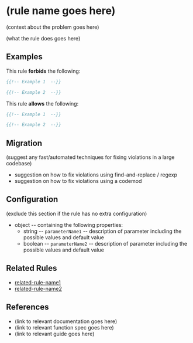 # (rule name goes here)

(context about the problem goes here)

(what the rule does goes here)

## Examples

This rule **forbids** the following:

```hbs
{{!-- Example 1  --}}
```

```hbs
{{!-- Example 2  --}}
```

This rule **allows** the following:

```hbs
{{!-- Example 1  --}}
```

```hbs
{{!-- Example 2  --}}
```

## Migration

(suggest any fast/automated techniques for fixing violations in a large codebase)

* suggestion on how to fix violations using find-and-replace / regexp
* suggestion on how to fix violations using a codemod

## Configuration

(exclude this section if the rule has no extra configuration)

* object -- containing the following properties:
  * string -- `parameterName1` -- description of parameter including the possible values and default value
  * boolean -- `parameterName2` -- description of parameter including the possible values and default value

## Related Rules

* [related-rule-name1](related-rule-name1.md)
* [related-rule-name2](related-rule-name2.md)

## References

* (link to relevant documentation goes here)
* (link to relevant function spec goes here)
* (link to relevant guide goes here)
